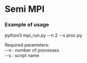 # Semi MPI

### Example of usage
python3 mpi_run.py --n 2 --s proc.py

Required parameters: <br>
--n : number of processes <br>
--s : script name
